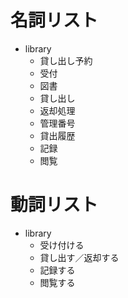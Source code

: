 # 名詞リスト
- library
  - 貸し出し予約
  - 受付
  - 図書
  - 貸し出し
  - 返却処理
  - 管理番号
  - 貸出履歴
  - 記録
  - 閲覧

# 動詞リスト
- library
  + 受け付ける
  + 貸し出す／返却する
  + 記録する
  + 閲覧する
